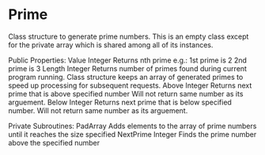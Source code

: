# Prime
Class structure to generate prime numbers. This is an empty class except for the private array which is shared among all of its instances.

Public Properties:
Value Integer
  Returns nth prime
  e.g.: 1st prime is 2
        2nd prime is 3
Length Integer
  Returns number of primes found during current program running.
  Class structure keeps an array of generated primes to speed up processing for subsequent requests.
Above Integer
  Returns next prime that is above specified number
  Will not return same number as its arguement.
Below Integer
  Returns next prime that is below specified number.
  Will not return same number as its arguement.
  
Private Subroutines:
PadArray
  Adds elements to the array of prime numbers until it reaches the size specified
NextPrime Integer
  Finds the prime number above the specified number
